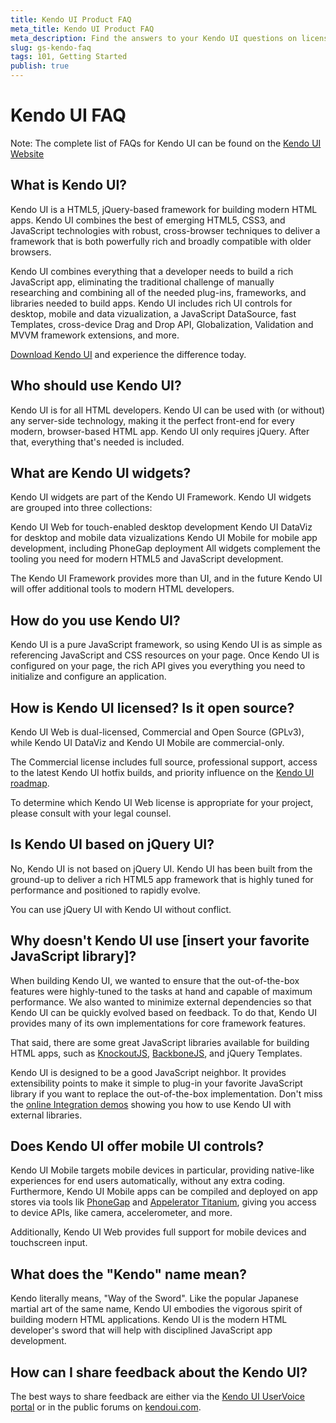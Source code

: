 ```yaml
---
title: Kendo UI Product FAQ
meta_title: Kendo UI Product FAQ
meta_description: Find the answers to your Kendo UI questions on licensing, mobile UI controls, JS libraries and more.
slug: gs-kendo-faq
tags: 101, Getting Started
publish: true
---
```


# Kendo UI FAQ

Note: The complete list of FAQs for Kendo UI can be found on the [Kendo UI Website](http://www.kendoui.com/faq/faq.aspx)

## What is Kendo UI?

Kendo UI is a HTML5, jQuery-based framework for building modern HTML apps. Kendo UI combines the best of emerging HTML5, CSS3, and JavaScript technologies with robust, cross-browser techniques to deliver a framework that is both powerfully rich and broadly compatible with older browsers.

Kendo UI combines everything that a developer needs to build a rich JavaScript app, eliminating the traditional challenge of manually researching and combining all of the needed plug-ins, frameworks, and libraries needed to build apps. Kendo UI includes rich UI controls for desktop, mobile and data vizualization, a JavaScript DataSource, fast Templates, cross-device Drag and Drop API, Globalization, Validation and MVVM framework extensions, and more.

[Download Kendo UI](http://www.kendoui.com/download.aspx) and experience the difference today.

## Who should use Kendo UI?

Kendo UI is for all HTML developers. Kendo UI can be used with (or without) any server-side technology, making it the perfect front-end for every modern, browser-based HTML app. Kendo UI only requires jQuery. After that, everything that's needed is included.

## What are Kendo UI widgets?

Kendo UI widgets are part of the Kendo UI Framework. Kendo UI widgets are grouped into three collections:

Kendo UI Web for touch-enabled desktop development
Kendo UI DataViz for desktop and mobile data vizualizations
Kendo UI Mobile for mobile app development, including PhoneGap deployment
All widgets complement the tooling you need for modern HTML5 and JavaScript development.

The Kendo UI Framework provides more than UI, and in the future Kendo UI will offer additional tools to modern HTML developers.

## How do you use Kendo UI?

Kendo UI is a pure JavaScript framework, so using Kendo UI is as simple as referencing JavaScript and CSS resources on your page. Once Kendo UI is configured on your page, the rich API gives you everything you need to initialize and configure an application.

## How is Kendo UI licensed? Is it open source?

Kendo UI Web is dual-licensed, Commercial and Open Source (GPLv3), while Kendo UI DataViz and Kendo UI Mobile are commercial-only.

The Commercial license includes full source, professional support, access to the latest Kendo UI hotfix builds, and priority influence on the [Kendo UI roadmap](http://www.kendoui.com/roadmap).

To determine which Kendo UI Web license is appropriate for your project, please consult with your legal counsel.

## Is Kendo UI based on jQuery UI?

No, Kendo UI is not based on jQuery UI. Kendo UI has been built from the ground-up to deliver a rich HTML5 app framework that is highly tuned for performance and positioned to rapidly evolve.

You can use jQuery UI with Kendo UI without conflict.

## Why doesn't Kendo UI use [insert your favorite JavaScript library]?

When building Kendo UI, we wanted to ensure that the out-of-the-box features were highly-tuned to the tasks at hand and capable of maximum performance. We also wanted to minimize external dependencies so that Kendo UI can be quickly evolved based on feedback. To do that, Kendo UI provides many of its own implementations for core framework features.

That said, there are some great JavaScript libraries available for building HTML apps, such as [KnockoutJS](http://knockoutjs.com), [BackboneJS](http://backbonejs.com), and jQuery Templates.

Kendo UI is designed to be a good JavaScript neighbor. It provides extensibility points to make it simple to plug-in your favorite JavaScript library if you want to replace the out-of-the-box implementation. Don't miss the [online Integration demos](http://demos.kendoui.com/web/integration/index.html) showing you how to use Kendo UI with external libraries.

## Does Kendo UI offer mobile UI controls?

Kendo UI Mobile targets mobile devices in particular, providing native-like experiences for end users automatically, without any extra coding. Furthermore, Kendo UI Mobile apps can be compiled and deployed on app stores via tools lik [PhoneGap](http://www.phonegap.com/) and [Appelerator Titanium](http://www.appcelerator.com/), giving you access to device APIs, like camera, accelerometer, and more.

Additionally, Kendo UI Web provides full support for mobile devices and touchscreen input.  

## What does the "Kendo" name mean?

Kendo literally means, "Way of the Sword". Like the popular Japanese martial art of the same name, Kendo UI embodies the vigorous spirit of building modern HTML applications. Kendo UI is the modern HTML developer's sword that will help with disciplined JavaScript app development.

## How can I share feedback about the Kendo UI?

The best ways to share feedback are either via the [Kendo UI UserVoice portal](http://kendo.uservoice.com/forums/127393-kendo-beta-feedback) or in the public forums on [kendoui.com](http://www.kendoui.com/forums.aspx). 